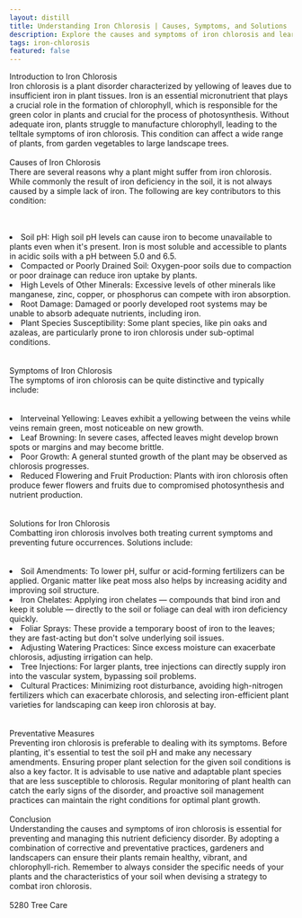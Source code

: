 ```yaml
---
layout: distill
title: Understanding Iron Chlorosis | Causes, Symptoms, and Solutions
description: Explore the causes and symptoms of iron chlorosis and learn effective solutions to combat this plant deficiency.
tags: iron-chlorosis
featured: false
---
```


Introduction to Iron Chlorosis<br />Iron chlorosis is a plant disorder characterized by yellowing of leaves due to insufficient iron in plant tissues. Iron is an essential micronutrient that plays a crucial role in the formation of chlorophyll, which is responsible for the green color in plants and crucial for the process of photosynthesis. Without adequate iron, plants struggle to manufacture chlorophyll, leading to the telltale symptoms of iron chlorosis. This condition can affect a wide range of plants, from garden vegetables to large landscape trees.<br /><br />Causes of Iron Chlorosis<br />There are several reasons why a plant might suffer from iron chlorosis. While commonly the result of iron deficiency in the soil, it is not always caused by a simple lack of iron. The following are key contributors to this condition:<br /><br /><br /><li>Soil pH: High soil pH levels can cause iron to become unavailable to plants even when it's present. Iron is most soluble and accessible to plants in acidic soils with a pH between 5.0 and 6.5.</li><li>Compacted or Poorly Drained Soil: Oxygen-poor soils due to compaction or poor drainage can reduce iron uptake by plants.</li><li>High Levels of Other Minerals: Excessive levels of other minerals like manganese, zinc, copper, or phosphorus can compete with iron absorption.</li><li>Root Damage: Damaged or poorly developed root systems may be unable to absorb adequate nutrients, including iron.</li><li>Plant Species Susceptibility: Some plant species, like pin oaks and azaleas, are particularly prone to iron chlorosis under sub-optimal conditions.</li><br /><br />Symptoms of Iron Chlorosis<br />The symptoms of iron chlorosis can be quite distinctive and typically include:<br /><br /><br /><li>Interveinal Yellowing: Leaves exhibit a yellowing between the veins while veins remain green, most noticeable on new growth.</li><li>Leaf Browning: In severe cases, affected leaves might develop brown spots or margins and may become brittle.</li><li>Poor Growth: A general stunted growth of the plant may be observed as chlorosis progresses.</li><li>Reduced Flowering and Fruit Production: Plants with iron chlorosis often produce fewer flowers and fruits due to compromised photosynthesis and nutrient production.</li><br /><br />Solutions for Iron Chlorosis<br />Combatting iron chlorosis involves both treating current symptoms and preventing future occurrences. Solutions include:<br /><br /><br /><li>Soil Amendments: To lower pH, sulfur or acid-forming fertilizers can be applied. Organic matter like peat moss also helps by increasing acidity and improving soil structure.</li><li>Iron Chelates: Applying iron chelates — compounds that bind iron and keep it soluble — directly to the soil or foliage can deal with iron deficiency quickly.</li><li>Foliar Sprays: These provide a temporary boost of iron to the leaves; they are fast-acting but don't solve underlying soil issues.</li><li>Adjusting Watering Practices: Since excess moisture can exacerbate chlorosis, adjusting irrigation can help.</li><li>Tree Injections: For larger plants, tree injections can directly supply iron into the vascular system, bypassing soil problems.</li><li>Cultural Practices: Minimizing root disturbance, avoiding high-nitrogen fertilizers which can exacerbate chlorosis, and selecting iron-efficient plant varieties for landscaping can keep iron chlorosis at bay.</li><br /><br />Preventative Measures<br />Preventing iron chlorosis is preferable to dealing with its symptoms. Before planting, it's essential to test the soil pH and make any necessary amendments. Ensuring proper plant selection for the given soil conditions is also a key factor. It is advisable to use native and adaptable plant species that are less susceptible to chlorosis. Regular monitoring of plant health can catch the early signs of the disorder, and proactive soil management practices can maintain the right conditions for optimal plant growth.<br /><br />Conclusion<br />Understanding the causes and symptoms of iron chlorosis is essential for preventing and managing this nutrient deficiency disorder. By adopting a combination of corrective and preventative practices, gardeners and landscapers can ensure their plants remain healthy, vibrant, and chlorophyll-rich. Remember to always consider the specific needs of your plants and the characteristics of your soil when devising a strategy to combat iron chlorosis.<br /><br />5280 Tree Care
